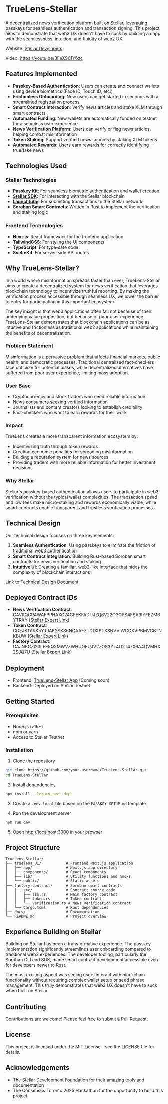 # TrueLens-Stellar

A decentralized news verification platform built on Stellar, leveraging passkeys for seamless authentication and transaction signing. This project aims to demonstrate that web3 UX doesn't have to suck by building a dapp with the seamlessness, intuition, and fluidity of web2 UX.

Website: [Stellar Developers](https://developers.stellar.org/)

Video: https://youtu.be/3FeXS61Y6zc


## Features Implemented

- **Passkey-Based Authentication**: Users can create and connect wallets using device biometrics (Face ID, Touch ID, etc.)
- **Frictionless Onboarding**: New users can get started in seconds with a streamlined registration process
- **Smart Contract Interaction**: Verify news articles and stake XLM through smart contracts
- **Automated Funding**: New wallets are automatically funded on testnet for a seamless user experience
- **News Verification Platform**: Users can verify or flag news articles, helping combat misinformation
- **Token Staking**: Support verified news sources by staking XLM tokens
- **Automated Rewards**: Users earn rewards for correctly identifying true/fake news

## Technologies Used

### Stellar Technologies
- **[Passkey Kit](https://github.com/kalepail/passkey-kit)**: For seamless biometric authentication and wallet creation
- **[Stellar SDK](https://github.com/stellar/js-stellar-sdk)**: For interacting with the Stellar blockchain
- **[Launchtube](https://github.com/stellar/launchtube)**: For submitting transactions to the Stellar network
- **Soroban Smart Contracts**: Written in Rust to implement the verification and staking logic

### Frontend Technologies
- **Next.js**: React framework for the frontend application
- **TailwindCSS**: For styling the UI components
- **TypeScript**: For type-safe code
- **SvelteKit**: For server-side API routes

## Why TrueLens-Stellar?

In a world where misinformation spreads faster than ever, TrueLens-Stellar aims to create a decentralized system for news verification that leverages blockchain technology to incentivize truthful reporting. By making the verification process accessible through seamless UX, we lower the barrier to entry for participating in this important ecosystem.

The key insight is that web3 applications often fail not because of their underlying value proposition, but because of poor user experience. TrueLens-Stellar demonstrates that blockchain applications can be as intuitive and frictionless as traditional web2 applications while maintaining the benefits of decentralization.

### Problem Statement
Misinformation is a pervasive problem that affects financial markets, public health, and democratic processes. Traditional centralized fact-checkers face criticism for potential biases, while decentralized alternatives have suffered from poor user experience, limiting mass adoption.

### User Base
- Cryptocurrency and stock traders who need reliable information
- News consumers seeking verified information
- Journalists and content creators looking to establish credibility
- Fact-checkers who want to earn rewards for their work

### Impact
TrueLens creates a more transparent information ecosystem by:
- Incentivizing truth through token rewards
- Creating economic penalties for spreading misinformation
- Building a reputation system for news sources
- Providing traders with more reliable information for better investment decisions

### Why Stellar
Stellar's passkey-based authentication allows users to participate in web3 verification without the typical wallet complexities. The transaction speed and low fees make micro-staking and rewards economically viable, while smart contracts enable transparent and trustless verification processes.

## Technical Design

Our technical design focuses on three key elements:

1. **Seamless Authentication**: Using passkeys to eliminate the friction of traditional web3 authentication
2. **Smart Contract Integration**: Building Rust-based Soroban smart contracts for news verification and staking
3. **Intuitive UI**: Creating a familiar, web2-like interface that hides the complexity of blockchain interactions

[Link to Technical Design Document](docs/TECHNICAL_DESIGN.md)

## Deployed Contract IDs

- **News Verification Contract**: CAVKQCR4WAFPPHAXC24GFEKFADUJZQ6V22O3OPS4FSA3IYFEZM6YTRXY ([Stellar Expert Link](https://stellar.expert/explorer/testnet/contract/CAVKQCR4WAFPPHAXC24GFEKFADUJZQ6V22O3OPS4FSA3IYFEZM6YTRXY))
- **Token Contract**: CDEJSTARK5YTJAK2SKS6NQAAFZTDDXPTXSNVVIWCOXVPBMVCBTNKBUW ([Stellar Expert Link](https://stellar.expert/explorer/testnet/contract/CDEJSTARK5YTJAK2SKS6NQAAFZTDDXPTXSNVVIWCOXVPBMVCBTNKBUW))
- **Factory Contract**: GAJNKGZI23LFE5QXMWVZWHUOFUJV2ZOS3YT4U2T47X6A4QVMHX2SJQ7U ([Stellar Expert Link](https://stellar.expert/explorer/testnet/contract/GAJNKGZI23LFE5QXMWVZWHUOFUJV2ZOS3YT4U2T47X6A4QVMHX2SJQ7U))

## Deployment

- Frontend: [TrueLens-Stellar App](https://truelens-stellar.vercel.app) (Coming soon)
- Backend: Deployed on Stellar Testnet

## Getting Started

### Prerequisites

- Node.js (v16+)
- npm or yarn
- Access to Stellar Testnet

### Installation

1. Clone the repository
```bash
git clone https://github.com/your-username/TrueLens-Stellar.git
cd TrueLens-Stellar
```

2. Install dependencies
```bash
npm install --legacy-peer-deps
```

3. Create a `.env.local` file based on the `PASSKEY_SETUP.md` template

4. Run the development server
```bash
npm run dev
```

5. Open [http://localhost:3000](http://localhost:3000) in your browser

## Project Structure

```
TrueLens-Stellar/
├── truelens_UI/           # Frontend Next.js application
│   ├── app/               # Next.js app directory
│   ├── components/        # React components
│   ├── lib/               # Utility functions and hooks
│   └── public/            # Static assets
├── factory-contract/      # Soroban smart contracts
│   ├── src/               # Contract source code
│   │   ├── lib.rs         # Main factory contract
│   │   ├── token.rs       # Token contract
│   │   └── verification.rs # News verification contract
│   └── Cargo.toml         # Rust dependencies
├── docs/                  # Documentation
└── README.md              # Project overview
```

## Experience Building on Stellar

Building on Stellar has been a transformative experience. The passkey implementation significantly streamlines user onboarding compared to traditional web3 experiences. The developer tooling, particularly the Soroban CLI and SDK, made smart contract development accessible even for developers newer to Rust.

The most exciting aspect was seeing users interact with blockchain functionality without requiring complex wallet setup or seed phrase management. This truly demonstrates that web3 UX doesn't have to suck when built on Stellar.

## Contributing

Contributions are welcome! Please feel free to submit a Pull Request.

## License

This project is licensed under the MIT License - see the LICENSE file for details.

## Acknowledgements

- The Stellar Development Foundation for their amazing tools and documentation
- The Consensus Toronto 2025 Hackathon for the opportunity to build this project
